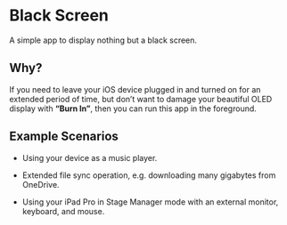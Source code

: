 # Black Screen

A simple app to display nothing but a black screen.

## Why?

If you need to leave your iOS device plugged in and turned on for an extended period of time, but don’t want to damage your beautiful OLED display with **“Burn In”**, then you can run this app in the foreground.

## Example Scenarios

- Using your device as a music player.

- Extended file sync operation, e.g. downloading many gigabytes from OneDrive.

- Using your iPad Pro in Stage Manager mode with an external monitor, keyboard, and mouse.